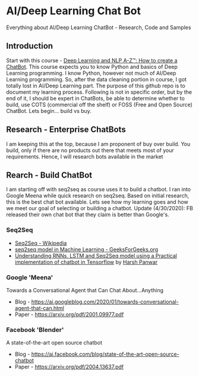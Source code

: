 # AI/Deep Learning Chat Bot
Everything about AI/Deep Learning ChatBot - Research, Code and Samples

## Introduction
Start with this course - [Deep Learning and NLP A-Z™: How to create a ChatBot](https://www.udemy.com/share/101X0W/). This course expects you to know Python and basics of Deep Learning programming. I know Python, however not much of AI/Deep Learning programming. So, after the data cleaning portion in course, I got totally lost in AI/Deep Learning part. The purpose of this github repo is to document my learning process. Following is not in specific order, but by the end of it, I should be expert in ChatBots, be able to determine whether to build, use COTS (commercial off the shelf) or FOSS (Free and Open Source) ChatBot. Lets begin... build vs buy.

## Research - Enterprise ChatBots
I am keeping this at the top, because I am proponent of buy over build. You build, only if there are no products out there that meets most of your requirements. Hence, I will research bots available in the market

## Rearch - Build ChatBot
I am starting off with seq2seq as course uses it to build a chatbot. I ran into Google Meena while quick research on seq2seq. Based on initial research, this is the best chat bot available. Lets see how my learning goes and how we meet our goal of selecting or building a chatbot. Update (4/30/2020): FB released their own chat bot that they claim is better than Google's. 

### Seq2Seq
- [Seq2Seq - Wikipedia](https://en.wikipedia.org/wiki/Seq2seq)
- [seq2seq model in Machine Learning - GeeksForGeeks.org](https://www.geeksforgeeks.org/seq2seq-model-in-machine-learning/)
- [Understanding RNNs, LSTM and Seq2Seq model using a Practical implementation of chatbot in Tensorflow](https://towardsdatascience.com/understanding-rnns-lstm-and-seq2seq-model-using-a-practical-implementation-of-chatbot-in-2b9ab76d1eda) by [Harsh Panwar](https://towardsdatascience.com/@harshpanwar9524?source=post_page-----2b9ab76d1eda----------------------)

### Google 'Meena'
Towards a Conversational Agent that Can Chat About…Anything
- Blog - https://ai.googleblog.com/2020/01/towards-conversational-agent-that-can.html
- Paper - https://arxiv.org/pdf/2001.09977.pdf

### Facebook 'Blender'
A state-of-the-art open source chatbot
- Blog - https://ai.facebook.com/blog/state-of-the-art-open-source-chatbot
- Paper - https://arxiv.org/pdf/2004.13637.pdf
